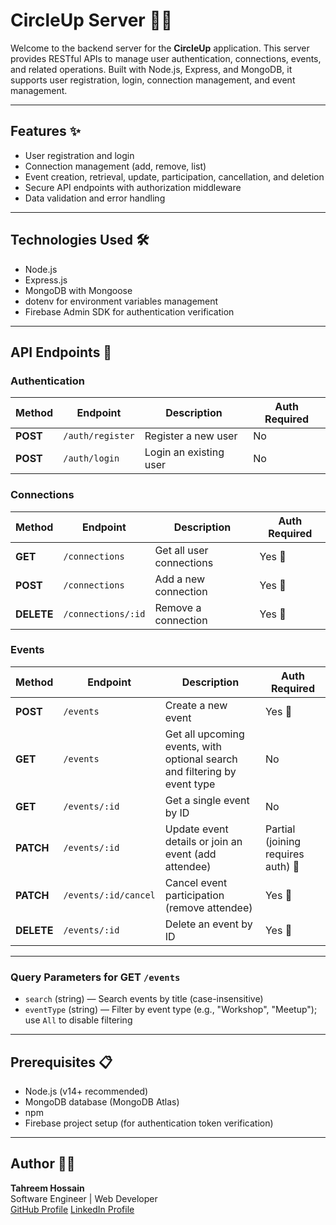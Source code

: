 # CircleUp Server 🔄🌐

Welcome to the backend server for the **CircleUp** application. This server provides RESTful APIs to manage user authentication, connections, events, and related operations. Built with Node.js, Express, and MongoDB, it supports user registration, login, connection management, and event management.

---

## Features ✨

- User registration and login
- Connection management (add, remove, list)
- Event creation, retrieval, update, participation, cancellation, and deletion
- Secure API endpoints with authorization middleware
- Data validation and error handling

---

## Technologies Used 🛠️

- Node.js
- Express.js
- MongoDB with Mongoose
- dotenv for environment variables management
- Firebase Admin SDK for authentication verification

---

## API Endpoints 🔗

### Authentication

| Method  | Endpoint             | Description                  | Auth Required |
|---------|----------------------|------------------------------|---------------|
| **POST**   | `/auth/register`        | Register a new user           | No            |
| **POST**   | `/auth/login`           | Login an existing user        | No            |

### Connections

| Method  | Endpoint             | Description                  | Auth Required |
|---------|----------------------|------------------------------|---------------|
| **GET**    | `/connections`          | Get all user connections      | Yes 🔐         |
| **POST**   | `/connections`          | Add a new connection          | Yes 🔐         |
| **DELETE** | `/connections/:id`      | Remove a connection           | Yes 🔐         |

### Events

| Method  | Endpoint             | Description                          | Auth Required |
|---------|----------------------|------------------------------------|---------------|
| **POST**   | `/events`              | Create a new event                   | Yes 🔐         |
| **GET**    | `/events`              | Get all upcoming events, with optional search and filtering by event type | No            |
| **GET**    | `/events/:id`          | Get a single event by ID             | No            |
| **PATCH**  | `/events/:id`          | Update event details or join an event (add attendee) | Partial (joining requires auth) 🔐 |
| **PATCH**  | `/events/:id/cancel`   | Cancel event participation (remove attendee) | Yes 🔐         |
| **DELETE** | `/events/:id`          | Delete an event by ID                | Yes 🔐         |

---

### Query Parameters for GET `/events`

- `search` (string) — Search events by title (case-insensitive)
- `eventType` (string) — Filter by event type (e.g., "Workshop", "Meetup"); use `All` to disable filtering

---

## Prerequisites 📋

- Node.js (v14+ recommended)
- MongoDB database (MongoDB Atlas)
- npm
- Firebase project setup (for authentication token verification)

---
## Author 👨‍💻

**Tahreem Hossain**  
Software Engineer | Web Developer  
[GitHub Profile](https://github.com/TahReEm7)
[LinkedIn Profile](www.linkedin.com/in/tahreemhossain-cr07)